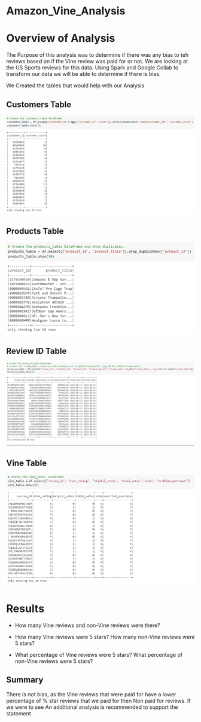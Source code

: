 # Amazon_Vine_Analysis

# Overview of Analysis
The Purpose of this analysis was to determine if there was any bias to teh reviews based on if the Vine review was paid for or not. We are looking at the US Sports reviews for this data. Using Spark and Google Collab to transform our data we will be able to determine if there is bias. 

We Created the tables that would help with our Analysis

## Customers Table
![](https://github.com/Andrew-E-Walters/Amazon_Vine_Analysis/blob/main/Customers%20Table.png)


## Products Table
![](https://github.com/Andrew-E-Walters/Amazon_Vine_Analysis/blob/main/Products%20Table.png)


## Review ID Table
![](https://github.com/Andrew-E-Walters/Amazon_Vine_Analysis/blob/main/review_id_table.png)


## Vine Table
![](https://github.com/Andrew-E-Walters/Amazon_Vine_Analysis/blob/main/vine_table.png)


# Results

* How many Vine reviews and non-Vine reviews were there?

* How many Vine reviews were 5 stars? How many non-Vine reviews were 5 stars?

* What percentage of Vine reviews were 5 stars? What percentage of non-Vine reviews were 5 stars?

## Summary
There is not bias, as the Vine reviews that were paid for have a lower percentage of % star reviews that we paid for then Non paid for reviews. If we were to see 
An additional analysis is recommended to support the statement 
